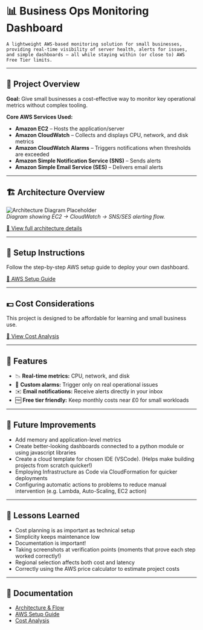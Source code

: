 # 📊 Business Ops Monitoring Dashboard

```
A lightweight AWS-based monitoring solution for small businesses, providing real-time visibility of server health, alerts for issues, and simple dashboards — all while staying within (or close to) AWS Free Tier limits.
```

---

## 🎯 Project Overview

**Goal:** Give small businesses a cost-effective way to monitor key operational metrics without complex tooling.

**Core AWS Services Used:**

- **Amazon EC2** – Hosts the application/server
- **Amazon CloudWatch** – Collects and displays CPU, network, and disk metrics
- **Amazon CloudWatch Alarms** – Triggers notifications when thresholds are exceeded
- **Amazon Simple Notification Service (SNS)** – Sends alerts
- **Amazon Simple Email Service (SES)** – Delivers email alerts

---

## 🏗️ Architecture Overview

![Architecture Diagram Placeholder](docs/images/architecture-placeholder.png)  
_Diagram showing EC2 → CloudWatch → SNS/SES alerting flow._

[📄 View full architecture details](docs/architecture-and-flow.md)

---

## 🚀 Setup Instructions

Follow the step-by-step AWS setup guide to deploy your own dashboard.

[📄 AWS Setup Guide](docs/aws-setup-guide.md)

---

## 💵 Cost Considerations

This project is designed to be affordable for learning and small business use.

[📄 View Cost Analysis](docs/cost-analysis.md)

---

## 📌 Features

- 📉 **Real-time metrics:** CPU, network, and disk
- 🚨 **Custom alarms:** Trigger only on real operational issues
- ✉️ **Email notifications:** Receive alerts directly in your inbox
- 🆓 **Free tier friendly:** Keep monthly costs near £0 for small workloads

---

## 🔮 Future Improvements

- Add memory and application-level metrics
- Create better-looking dashboards connected to a python module or using javascript libraries
- Create a cloud template for chosen IDE (VSCode). (Helps make building projects from scratch quicker!)
- Employing Infrastructure as Code via CloudFormation for quicker deployments
- Configuring automatic actions to problems to reduce manual intervention (e.g. Lambda, Auto-Scaling, EC2 action)

---

## 🧠 Lessons Learned

- Cost planning is as important as technical setup
- Simplicity keeps maintenance low
- Documentation is important!
- Taking screenshots at verification points (moments that prove each step worked correctly!)
- Regional selection affects both cost and latency
- Correctly using the AWS price calculator to estimate project costs

---

## 📂 Documentation

- [Architecture & Flow](docs/architecture-and-flow.md)
- [AWS Setup Guide](docs/aws-setup-guide.md)
- [Cost Analysis](docs/cost-analysis.md)
